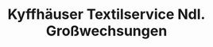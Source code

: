 ---
title: "Kyffhäuser Textilservice Ndl. Großwechsungen"
url: /werther/kyffhaeuser-textilservice-ndl-grosswechsungen/
shop: Wäscherei
---